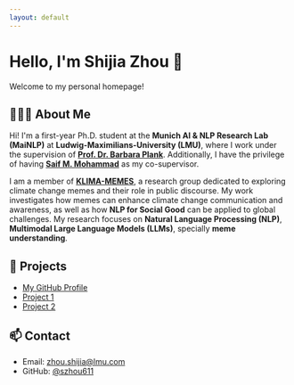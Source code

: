 ```yaml
---
layout: default
---
```


# Hello, I'm Shijia Zhou 👋

Welcome to my personal homepage!

## 👩🏻‍💻 About Me
Hi! I'm a first-year Ph.D. student at the **Munich AI & NLP Research Lab (MaiNLP)** at **Ludwig-Maximilians-University (LMU)**, where I work under the supervision of [**Prof. Dr. Barbara Plank**](https://bplank.github.io/). Additionally, I have the privilege of having [**Saif M. Mohammad**](https://www.saifmohammad.com/) as my co-supervisor.

I am a member of [**KLIMA-MEMES**](https://klimamemes.ifkw.lmu.de/), a research group dedicated to exploring climate change memes and their role in public discourse. My work investigates how memes can enhance climate change communication and awareness, as well as how **NLP for Social Good** can be applied to global challenges. My research focuses on **Natural Language Processing (NLP)**, **Multimodal Large Language Models (LLMs)**, specially **meme understanding**.

## 🚀 Projects
- [My GitHub Profile](https://github.com/szhou611)
- [Project 1](#)
- [Project 2](#)

## 📫 Contact
- Email: zhou.shijia@lmu.com
- GitHub: [@szhou611](https://github.com/szhou611)